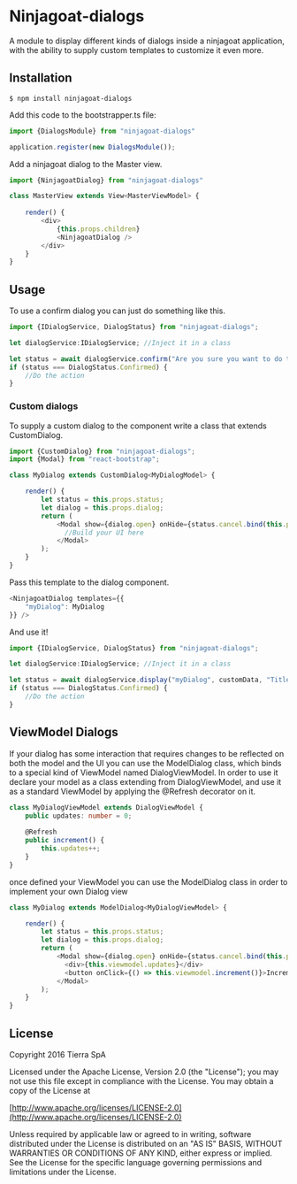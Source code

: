# Ninjagoat-dialogs

A module to display different kinds of dialogs inside a ninjagoat application, with the ability to supply custom templates to customize it even more.

## Installation

`
$ npm install ninjagoat-dialogs
`

Add this code to the bootstrapper.ts file:

```typescript
import {DialogsModule} from "ninjagoat-dialogs"

application.register(new DialogsModule());
```

Add a ninjagoat dialog to the Master view.

```typescript
import {NinjagoatDialog} from "ninjagoat-dialogs"

class MasterView extends View<MasterViewModel> {
    
    render() {
        <div>
            {this.props.children}
            <NinjagoatDialog />
        </div>
    }
}
```

## Usage

To use a confirm dialog you can just do something like this.

```typescript
import {IDialogService, DialogStatus} from "ninjagoat-dialogs";

let dialogService:IDialogService; //Inject it in a class

let status = await dialogService.confirm("Are you sure you want to do this?");
if (status === DialogStatus.Confirmed) {
    //Do the action
}
```

### Custom dialogs

To supply a custom dialog to the component write a class that extends CustomDialog.

```typescript
import {CustomDialog} from "ninjagoat-dialogs";
import {Modal} from "react-bootstrap";

class MyDialog extends CustomDialog<MyDialogModel> {

    render() {
        let status = this.props.status;
        let dialog = this.props.dialog;
        return (
            <Modal show={dialog.open} onHide={status.cancel.bind(this.props.status)}>
              //Build your UI here
            </Modal>
        );
    }
}
```

Pass this template to the dialog component.

```typescript
<NinjagoatDialog templates={{
    "myDialog": MyDialog
}} />
```

And use it!

```typescript
import {IDialogService, DialogStatus} from "ninjagoat-dialogs";

let dialogService:IDialogService; //Inject it in a class

let status = await dialogService.display("myDialog", customData, "Title");
if (status === DialogStatus.Confirmed) {
    //Do the action
}
```

## ViewModel Dialogs
If your dialog has some interaction that requires changes to be reflected on both the model and the UI you can use the ModelDialog class, which binds to a special kind of ViewModel named DialogViewModel.
In order to use it declare your model as a class extending from DialogViewModel, and use it as a standard ViewModel by applying the @Refresh decorator on it.

```typescript
class MyDialogViewModel extends DialogViewModel {
    public updates: number = 0;
     
    @Refresh
    public increment() {
        this.updates++;
    }
}
```
once defined your ViewModel you can use the ModelDialog class in order to implement your own Dialog view

```typescript
class MyDialog extends ModelDialog<MyDialogViewModel> {

    render() {
        let status = this.props.status;
        let dialog = this.props.dialog;
        return (
            <Modal show={dialog.open} onHide={status.cancel.bind(this.props.status)}>
              <div>{this.viewmodel.updates}</div>
              <button onClick={() => this.viewmodel.increment()}>Increment</button>
            </Modal>
        );
    }
}
```

## License

Copyright 2016 Tierra SpA

Licensed under the Apache License, Version 2.0 (the "License");
you may not use this file except in compliance with the License.
You may obtain a copy of the License at

[http://www.apache.org/licenses/LICENSE-2.0](http://www.apache.org/licenses/LICENSE-2.0)

Unless required by applicable law or agreed to in writing, software
distributed under the License is distributed on an "AS IS" BASIS,
WITHOUT WARRANTIES OR CONDITIONS OF ANY KIND, either express or implied.
See the License for the specific language governing permissions and
limitations under the License.
